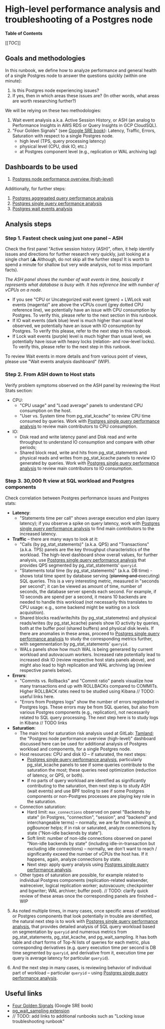 # High-level performance analysis and troubleshooting of a Postgres node

**Table of Contents**

[[_TOC_]]

## Goals and methodologies

In this runbook, we define how to analyze performance and general health of a single Postgres node to answer the questions quickly (within one minute):

1. Is this Postgres node experiencing issues?
2. If yes, then in which areas these issues are? (In other words, what areas are worth researching further?)

We will be relying on these two methodologies:

1. Wait event analysis a.k.a. Active Session History, or ASH (an analog to Performance Insights in AWS RDS or Query Insights in GCP CloudSQL).
2. "Four Golden Signals" (see [Google SRE book](https://sre.google/sre-book/monitoring-distributed-systems/)): Latency, Traffic, Errors, Saturation with respect to a single Postgres node.
    - high level (TPS, query processing latency)
    - physical level (CPU, disk IO, etc.)
    - at Postgres component level (e.g., replication or WAL archiving lag)

## Dashboards to be used

1. [Postgres node performance overview (high-level)](https://dashboards.gitlab.net/d/postgres-ai-node-performance-overview)

Additionally, for further steps:

1. [Postgres aggregated query performance analysis](https://dashboards.gitlab.net/d/postgres-ai-NEW_postgres_ai_02)
1. [Postgres single query performance analysis](https://dashboards.gitlab.net/d/postgres-ai-NEW_postgres_ai_03)
1. [Postgres wait events analysis](https://dashboards.gitlab.net/d/postgres-ai-NEW_postgres_ai_04)

## Analysis steps

### Step 1. Fastest check using just one panel – ASH

Check the first panel "Active session history (ASH)", often, it help identify issues and directions for further research very quickly, just looking at a single chart (:warning: Although, do not skip all the further steps! It is worth to spend a minute for shallow but very wide analysis, not to miss important facts).

*The ASH panel shows the number of wait events in time, basically it represents what database is busy with. It has reference line with number of vCPUs on a node.*

- If you see "CPU or Uncategorized wait event (green) + LWLock wait events (magenta)" are above the vCPUs count (grey dotted CPU reference line), we potentially have an issue with CPU consumption by Postgres. To verify this, please refer to the next section in this runbook.
- If IO wait events (dark blue) level is much higher than usual level observed, we potentially have an issue with IO consumption by Postgres. To verify this please, refer to the next step in this runbook.
- If Lock wait events (purple) level is much higher than usual level, we potentially have issue with heavy locks (relation- and row-level locks). To verify this, please refer to the next step in this runbook.

To review Wait events in more details and from various point of views, please use "Wait events analysis dashboard" (WIP).

### Step 2. From ASH down to Host stats

Verify problem symptoms observed on the ASH panel by reviewing the Host Stats section:

- CPU:
  - "CPU usage" and "Load average" panels to understand CPU consumption on the host.
  - "User vs. System time from pg_stat_kcache" to review CPU time consumed by queries. Work with [Postgres single query performance analysis](https://dashboards.gitlab.net/d/postgres-ai-NEW_postgres_ai_03) to review main contributors to CPU consumption.
- IO:
  - Disk read and write latency panel and Disk read and write throughput to understand IO consumption and compare with other periods;
  - Shared block read, write and hits from pg_stat_statements and physical reads and writes from pg_stat_kcache panels to review IO generated by queries. Work with [Postgres single query performance analysis](https://dashboards.gitlab.net/d/postgres-ai-NEW_postgres_ai_03) to review main contributors to IO consumption.

### Step 3. 30,000 ft view at SQL workload and Postgres components

Check correlation between Postgres performance issues and Postgres stats:

- **Latency**:
  - "Statements time per call" shows average execution end plan (query latency); if you observe a spike on query latency, work with [Postgres single query performance analysis](https://dashboards.gitlab.net/d/postgres-ai-NEW_postgres_ai_03) to find main contributors to the increased latency.
- **Traffic** – there are many ways to look at it:
  - "Calls (by pg_stat_statements)" (a.k.a. QPS) and "Transactions" (a.k.a. TPS) panels are the key throughput characteristics of the workload. The high-level dashboard show overall values, for further analysis, use [Postgres single query performance analysis](https://dashboards.gitlab.net/d/postgres-ai-NEW_postgres_ai_03) that provides QPS segmented by pg_stat_statements' `queryid`.
  - "Statements total time (by pg_stat_statements)" (a.k.a. DB time) - shows total time spent by database serving (<s>planning and </s>executing<!-- currently pgss doesn't track planning time-->) SQL queries. This is a very interesting metric, measured in "seconds per second"; it can be viewed as amount of time, number of seconds, the database server spends each second. For example, if 10 seconds are spend per a second, it means 10 backends are needed to handle this workload (not necessarily this translates to CPU usage: e.g., some backend might be waiting on a lock acquisition).
  - Shared blocks read/write/hits (by pg_stat_statemetns) and physical reads/writes (by pg_stat_kcache) panels show IO activity by queries, both at the buffer pool (shared buffers) and physical disk levels. If there are anomalies in these areas, proceed to [Postgres single query performance analysis](https://dashboards.gitlab.net/d/postgres-ai-NEW_postgres_ai_03) to study the corresponding metrics further, with segemnentation by pg_stat_statements' `queryid`.
  - WALs panels show how much WAL is being generared by current workload and autovacuum workers. Increased rate potentially lead to increased disk IO (review respective host stats panels above), and might also lead to high replication and WAL archiving lag (review respective panels below).
- **Errors**:
  - "Commits vs. Rollbacks" and "Commit ratio" panels visualize how many transactions end up with ROLLBACKs compared to COMMITs. Higher ROLLBACK rates need to be studied using Kibana // TODO: useful links here.
  - "Errors from Postgres logs" show the number of errors registeded in Postgres logs. These errors may be from SQL queries, but also from various Postgres components (e.g., replication), not necessarily related to SQL query processing. The next step here is to study logs in Kibana // TODO links
- **Saturation**:
  - The main tool for saturation risk analysis used at GitLab: [Tamland](https://gitlab-com.gitlab.io/gl-infra/capacity-planning-trackers/gitlab-com/service_groups/patroni/); the "Postgres node performance overview (high-level)" dashboard discussed here can be used for additional analysis of Postgres workload and components, for a single Postgres node.
  - Host resources: CPU and disk IO – if saturated, the next steps:
    - [Postgres single query performance analysis](https://dashboards.gitlab.net/d/postgres-ai-NEW_postgres_ai_03), particularly pg_stat_kcache panels to see if some queries contribute to the saturation the most; these queries need optimization (reduction of latency, or QPS, or both).
    - If no parts of query workload are identified as significantly contributing to the saturation, then next step is to study ASH (wait events) and use BPF tooling to see if some Postgres components or non-Postgres processes are playing key role in the saturation.
  - Connection saturation:
    - Hard limit: `max_connections` observed on panel "Backends by state" (in Postgres, "connection", "session", and "backend" and interchangeable terms) – normally, we are far from achieving it, pgBouncer helps; if in risk or saturated, analyze connections by state ("Non-idle backends by state").
    - Soft limit: number of non-idle connections observed on panel "Non-idle backends by state" (including idle-in-transaction but excluding idle connections) – normally, we don't want to reach / significantly exceed the number of vCPUs the host has. If it happens, again, analyze connections by state.
    - Next step: apply query analysis using [Postgres single query performance analysis](https://dashboards.gitlab.net/d/postgres-ai-NEW_postgres_ai_03).
  - Other types of saturation are possible, for example related to individual Postgres components (replication-related walsender, walreceiver, logical replication worker; autovacuum; checkpointer and bgwriter; WAL archiver; buffer pool). // TODO: clarify quick review of these areas once the corresponding panels are finished – WIP

5. As noted multiple times, in many cases, once specific areas of workload or Postgres components that look potentially in trouble are identified, the natural next step is to work with [Postgres single query performance analysis](https://dashboards.gitlab.net/d/de1633b2zd3wge/4482c6d0-58c5-5473-8cb1-bdf2f09c7757), that provides detailed analysis of SQL query workload based on segmentation by `queryid` and numerous metrics from pg_stat_statements, pg_stat_kcache, and pg_wait_sampling. It has both table and chart forms of Top-N lists of queries for each metric, plus corresponding derivatives (e.g. query execution time per second is DB time segmented by `queryid`, and derivative from it, execution time per query is average latency for particular `queryid`).

6. And the next step in many cases, is reviewiing behavior of individual part of workload – particular `queryid` – using [Postgres single query performance analysis](https://dashboards.gitlab.net/d/postgres-ai-NEW_postgres_ai_03).

## Useful links

- [Four Golden Signals](https://sre.google/sre-book/monitoring-distributed-systems/) (Google SRE book)
- [pg_wait_sampling extension](https://github.com/postgrespro/pg_wait_sampling)
- // TODO: add links to additional runbooks such as "Locking issue troubleshooting runbook"

<!--

appendix - types of problems (but we have some of them already in https://gitlab.com/gitlab-com/runbooks/-/blob/master/docs/patroni/postgres.md#postgresql-troubleshooting; though, those are mostly focused on alerts and related actions to mitigate; here we have broader list – how could we combine these and structure it better?)

- CPU load spike or elevated load during certain period
- CPU saturation (100% usage)
- Disk IO spike
- Disk IO saturation
- LWLock contention
- Replication issues: Lagging replication / ...
- Autovacuum issues: Lagging autovacuum / unvacuumed tables / ...
- Query processing latency spike
- Database unresponsive
- Locking issues (heavylocks)
- XID/MXID wraparound risks (or achieved)
- Backups issues: Lagging WAL archiving
- Error spike
- Low disk space
- Elevated WAL generation rates affecting replication, backups, disk space
- ...

-->
